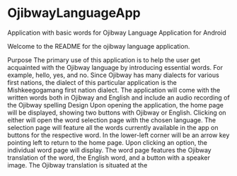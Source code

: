 # OjibwayLanguageApp
Application with basic words for Ojibway Language Application for Android

Welcome to the README for the ojibway language application.

Purpose
The primary use of this application is to help the user get acquainted with the Ojibway language by introducing essential words. For example, hello, yes, and no. Since Ojibway has many dialects for various first nations, the dialect of this particular application is the Mishkeegogamang first nation dialect. The application will come with the written words both in Ojibway and English and include an audio recording of the Ojibway spelling
Design
Upon opening the application, the home page will be displayed, showing two buttons with Ojibway or English. Clicking on either will open the word selection page with the chosen language. 
The selection page will feature all the words currently available in the app on buttons for the respective word. In the lower-left corner will be an arrow key pointing left to return to the home page. Upon clicking an option, the individual word page will display. 
The word page features the Ojibway translation of the word, the English word, and a button with a speaker image. The Ojibway translation is situated at the 
